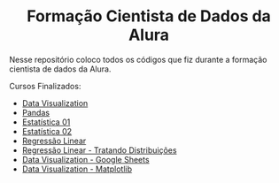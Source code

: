 
<h1 align="center"> Formação Cientista de Dados da Alura </h1>


Nesse repositório coloco todos os códigos que fiz durante a formação cientista de dados da Alura.

Cursos Finalizados:
* [Data Visualization](https://github.com/nathanaelduque/DS_Alura/tree/main/Data_Visualization)
* [Pandas](https://github.com/nathanaelduque/DS_Alura/tree/main/Pandas)
* [Estatística 01](https://github.com/nathanaelduque/DS_Alura/tree/main/Estat%C3%ADstica%2001)
* [Estatística 02](https://github.com/nathanaelduque/DS_Alura/tree/main/Estat%C3%ADstica%2002)
* [Regressão Linear](https://github.com/nathanaelduque/DS_Alura/tree/main/Reg.Linear)
* [Regressão Linear - Tratando Distribuições](https://github.com/nathanaelduque/DS_Alura/tree/main/Reg.Linear%20-%20Tratando%20Distri.)
* [Data Visualization - Google Sheets](https://github.com/nathanaelduque/DS_Alura/tree/main/Data%20Visualization%20-%20Sheets)
* [Data Visualization - Matplotlib](https://github.com/nathanaelduque/DS_Alura/tree/main/Data%20Visualization%20-%20Matplotlib)

